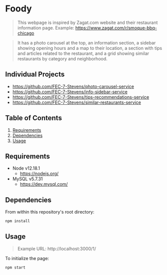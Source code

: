 # Foody
> This webpage is inspired by Zagat.com website and their restaurant information page.
Example: https://www.zagat.com/r/smoque-bbq-chicago

> It has a photo carousel at the top, an information section, a sidebar showing opening hours and a map to their location, a section with tips and articles related to the restaurant, and a grid showing similar restaurants by category and neighborhood.

## Individual Projects
  - https://github.com/FEC-7-Stevens/photo-carousel-service
  - https://github.com/FEC-7-Stevens/info-sidebar-service
  - https://github.com/FEC-7-Stevens/tips-recommendations-service
  - https://github.com/FEC-7-Stevens/similar-restaurants-service

## Table of Contents

1. [Requirements](#Requirements)
2. [Dependencies](#Dependencies)
3. [Usage](#Usage)


## Requirements
- Node v12.18.1
  - https://nodejs.org/
- MySQL v5.7.31
  - https://dev.mysql.com/


## Dependencies
From within this repository's root directory:
```sh
npm install
```

## Usage
> Example URL: http://localhost:3000/1/

To initialize the page:

```sh
npm start
```
